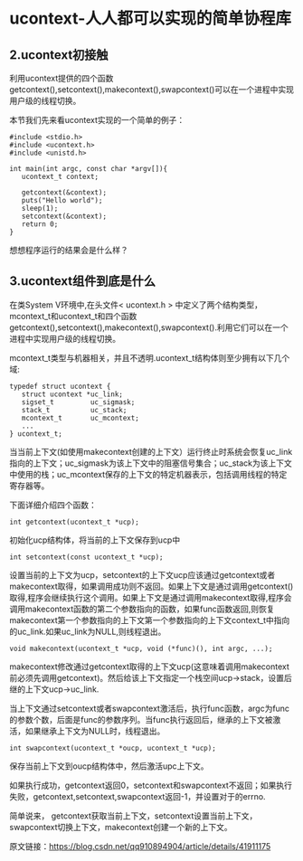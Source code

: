 ucontext-人人都可以实现的简单协程库
=========

2.ucontext初接触
----------
利用ucontext提供的四个函数getcontext(),setcontext(),makecontext(),swapcontext()可以在一个进程中实现用户级的线程切换。

 本节我们先来看ucontext实现的一个简单的例子：
 ```
#include <stdio.h>
#include <ucontext.h>
#include <unistd.h>

int main(int argc, const char *argv[]){
    ucontext_t context;

    getcontext(&context);
    puts("Hello world");
    sleep(1);
    setcontext(&context);
    return 0;
}
 ```

想想程序运行的结果会是什么样？

3.ucontext组件到底是什么
-----------
在类System V环境中,在头文件< ucontext.h > 中定义了两个结构类型，mcontext_t和ucontext_t和四个函数getcontext(),setcontext(),makecontext(),swapcontext().利用它们可以在一个进程中实现用户级的线程切换。

mcontext_t类型与机器相关，并且不透明.ucontext_t结构体则至少拥有以下几个域:

```
typedef struct ucontext {
   struct ucontext *uc_link;
   sigset_t         uc_sigmask;
   stack_t          uc_stack;
   mcontext_t       uc_mcontext;
   ...
} ucontext_t;
```

当当前上下文(如使用makecontext创建的上下文）运行终止时系统会恢复uc_link指向的上下文；uc_sigmask为该上下文中的阻塞信号集合；uc_stack为该上下文中使用的栈；uc_mcontext保存的上下文的特定机器表示，包括调用线程的特定寄存器等。

 下面详细介绍四个函数：

```
int getcontext(ucontext_t *ucp);
```

初始化ucp结构体，将当前的上下文保存到ucp中

```
int setcontext(const ucontext_t *ucp);
```

设置当前的上下文为ucp，setcontext的上下文ucp应该通过getcontext或者makecontext取得，如果调用成功则不返回。如果上下文是通过调用getcontext()取得,程序会继续执行这个调用。如果上下文是通过调用makecontext取得,程序会调用makecontext函数的第二个参数指向的函数，如果func函数返回,则恢复makecontext第一个参数指向的上下文第一个参数指向的上下文context_t中指向的uc_link.如果uc_link为NULL,则线程退出。

```
void makecontext(ucontext_t *ucp, void (*func)(), int argc, ...);
```

makecontext修改通过getcontext取得的上下文ucp(这意味着调用makecontext前必须先调用getcontext)。然后给该上下文指定一个栈空间ucp->stack，设置后继的上下文ucp->uc_link.

当上下文通过setcontext或者swapcontext激活后，执行func函数，argc为func的参数个数，后面是func的参数序列。当func执行返回后，继承的上下文被激活，如果继承上下文为NULL时，线程退出。

```
int swapcontext(ucontext_t *oucp, ucontext_t *ucp);
```

保存当前上下文到oucp结构体中，然后激活upc上下文。

如果执行成功，getcontext返回0，setcontext和swapcontext不返回；如果执行失败，getcontext,setcontext,swapcontext返回-1，并设置对于的errno.

简单说来， getcontext获取当前上下文，setcontext设置当前上下文，swapcontext切换上下文，makecontext创建一个新的上下文。

原文链接：https://blog.csdn.net/qq910894904/article/details/41911175
